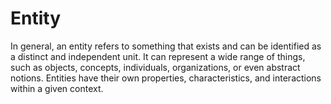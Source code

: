 # Entity

In general, an entity refers to something that exists and can be identified as a distinct and independent unit. It can represent a wide range of things, such as objects, concepts, individuals, organizations, or even abstract notions. Entities have their own properties, characteristics, and interactions within a given context.
